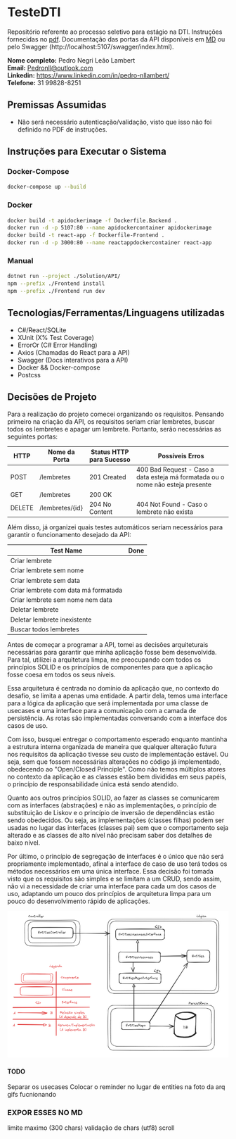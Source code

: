 # TesteDTI

Repositório referente ao processo seletivo para estágio na DTI. Instruções fornecidas no [pdf](docs/1.0%20-%20Teste%20dti%20-%20Dev%20Estágio.pdf). Documentação das portas da API disponíveis em [MD](docs/api.md) ou pelo Swagger (http://localhost:5107/swagger/index.html).

**Nome completo:** Pedro Negri Leão Lambert  
**Email:** Pedronll@outlook.com     
**Linkedin:** https://www.linkedin.com/in/pedro-nllambert/  
**Telefone:** 31 99828-8251  

## Premissas Assumidas

- Não será necessário autenticação/validação, visto que isso não foi definido no PDF de instruções.

## Instruções para Executar o Sistema

### Docker-Compose
```bash
docker-compose up --build
```

### Docker
```bash
docker build -t apidockerimage -f Dockerfile.Backend .
docker run -d -p 5107:80 --name apidockercontainer apidockerimage
docker build -t react-app -f Dockerfile-Frontend .
docker run -d -p 3000:80 --name reactappdockercontainer react-app
```

### Manual
```bash
dotnet run --project ./Solution/API/
npm --prefix ./Frontend install 
npm --prefix ./Frontend run dev
```

## Tecnologias/Ferramentas/Linguagens utilizadas
- C#/React/SQLite
- XUnit (X% Test Coverage)
- ErrorOr (C# Error Handling)
- Axios (Chamadas do React para a API)
- Swagger (Docs interativos para a API)
- Docker && Docker-compose
- Postcss

## Decisões de Projeto

Para a realização do projeto comecei organizando os requisitos. Pensando primeiro na criação da API, os requisitos seriam criar lembretes, buscar todos os lembretes e apagar um lembrete. Portanto, serão necessárias as seguintes portas:

| HTTP   | Nome da Porta   | Status HTTP para Sucesso | Possíveis Erros                                                                 |
|--------|------------------|--------------------------|---------------------------------------------------------------------------------|
| POST   | /lembretes       | 201 Created              | 400 Bad Request - Caso a data esteja má formatada ou o nome não esteja presente |
| GET    | /lembretes       | 200 OK                   |                                                                                 |
| DELETE | /lembretes/{id}  | 204 No Content           | 404 Not Found - Caso o lembrete não exista                                      |

Além disso, já organizei quais testes automáticos seriam necessários para garantir o funcionamento desejado da API:

| Test Name                          | Done |
|------------------------------------|------|
| Criar lembrete                     |      |
| Criar lembrete sem nome            |      |
| Criar lembrete sem data            |      |
| Criar lembrete com data má formatada |      |
| Criar lembrete sem nome nem data   |      |
| Deletar lembrete                   |      |
| Deletar lembrete inexistente       |      |
| Buscar todos lembretes             |      |

Antes de começar a programar a API, tomei as decisões arquiteturais necessárias para garantir que minha aplicação fosse bem desenvolvida. Para tal, utilizei a arquitetura limpa, me preocupando com todos os princípios SOLID e os princípios de componentes para que a aplicação fosse coesa em todos os seus níveis.

Essa arquitetura é centrada no domínio da aplicação que, no contexto do desafio, se limita a apenas uma entidade. A partir dela, temos uma interface para a lógica da aplicação que será implementada por uma classe de usecases e uma interface para a comunicação com a camada de persistência. As rotas são implementadas conversando com a interface dos casos de uso.

Com isso, busquei entregar o comportamento esperado enquanto mantinha a estrutura interna organizada de maneira que qualquer alteração futura nos requisitos da aplicação tivesse seu custo de implementação estável. Ou seja, sem que fossem necessárias alterações no código já implementado, obedecendo ao "Open/Closed Principle". Como não temos múltiplos atores no contexto da aplicação e as classes estão bem divididas em seus papéis, o princípio de responsabilidade única está sendo atendido.

Quanto aos outros princípios SOLID, ao fazer as classes se comunicarem com as interfaces (abstrações) e não as implementações, o princípio de substituição de Liskov e o princípio de inversão de dependências estão sendo obedecidos. Ou seja, as implementações (classes filhas) podem ser usadas no lugar das interfaces (classes pai) sem que o comportamento seja alterado e as classes de alto nível não precisam saber dos detalhes de baixo nível.

Por último, o princípio de segregação de interfaces é o único que não será propriamente implementado, afinal a interface de caso de uso terá todos os métodos necessários em uma única interface. Essa decisão foi tomada visto que os requisitos são simples e se limitam a um CRUD, sendo assim, não vi a necessidade de criar uma interface para cada um dos casos de uso, adaptando um pouco dos princípios de arquitetura limpa para um pouco do desenvolvimento rápido de aplicações.

![Arquitetura da aplicação](docs/arquitetura.png)

#### TODO
Separar os usecases
Colocar o reminder no lugar de entities na foto da arq
gifs fucnionando

### EXPOR ESSES NO MD
limite maximo (300 chars)
validação de chars (utf8)
scroll